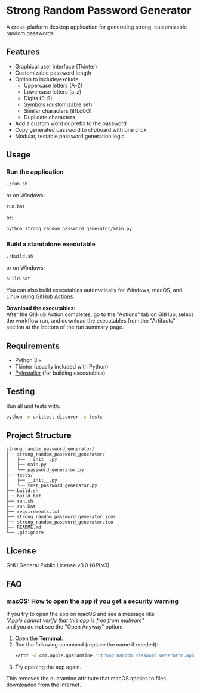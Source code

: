 # Strong Random Password Generator

A cross-platform desktop application for generating strong, customizable random passwords.

## Features

- Graphical user interface (Tkinter)
- Customizable password length
- Option to include/exclude:
  - Uppercase letters (A-Z)
  - Lowercase letters (a-z)
  - Digits (0-9)
  - Symbols (customizable set)
  - Similar characters (il1Lo0O)
  - Duplicate characters
- Add a custom word or prefix to the password
- Copy generated password to clipboard with one click
- Modular, testable password generation logic

## Usage

### Run the application

```bash
./run.sh
```
or on Windows:
```bat
run.bat
```
or:
```bash
python strong_random_password_generator/main.py
```

### Build a standalone executable

```bash
./build.sh
```
or on Windows:
```bat
build.bat
```

You can also build executables automatically for Windows, macOS, and Linux using [GitHub Actions](.github/workflows/build.yml).

**Download the executables:**  
After the GitHub Action completes, go to the "Actions" tab on GitHub, select the workflow run, and download the executables from the "Artifacts" section at the bottom of the run summary page.

## Requirements

- Python 3.x
- Tkinter (usually included with Python)
- [PyInstaller](https://pyinstaller.org/) (for building executables)

## Testing

Run all unit tests with:

```bash
python -m unittest discover -s tests
```

## Project Structure

```
strong_random_password_generator/
├── strong_random_password_generator/
│   ├── __init__.py
│   ├── main.py
│   └── password_generator.py
├── tests/
│   ├── __init__.py
│   └── test_password_generator.py
├── build.sh
├── build.bat
├── run.sh
├── run.bat
├── requirements.txt
├── strong_random_password_generator.icns
├── strong_random_password_generator.ico
├── README.md
└── .gitignore
```

## License

GNU General Public License v3.0 (GPLv3)

## FAQ

### macOS: How to open the app if you get a security warning

If you try to open the app on macOS and see a message like  
*"Apple cannot verify that this app is free from malware"*  
and you do **not** see the "Open Anyway" option:

1. Open the **Terminal**.
2. Run the following command (replace the name if needed):
   ```bash
   xattr -d com.apple.quarantine "Strong Random Password Generator.app"
   ```
3. Try opening the app again.

This removes the quarantine attribute that macOS applies to files downloaded from the Internet.
